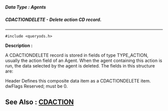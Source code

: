 ##### Data Type : Agents
##### CDACTIONDELETE - Delete action CD record.
---
```
#include <queryods.h>
```
**Description :**

A CDACTIONDELETE record is stored in fields of type TYPE_ACTION, usually the 
action field of an Agent.  When the agent containing this action is run, the 
data selected by the agent is deleted.  The fields in this structure are:

Header  Defines this composite data item as a CDACTIONDELETE item.
dwFlags Reserved;  must be 0.


**See Also :**
[CDACTION](/reference/Data/CDACTION)
---
